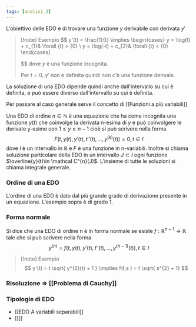 ```yaml
---
tags: [analisi_2]
---
```

L'obiettivo delle EDO è di trovare una funzione $y$ derivabile con derivata $y'$

>[!note] Esempio
>$$
> y'(t) = \frac{1}{t} \implies 
> \begin{cases}
> y = \log(t) + c_{1}& \forall {t} > {0}  \\
>  y = \log(-t) + c_{2}& \forall {t} < {0}
>\end{cases}
> 
>$$
>dove $y$ è una funzione incognita.
>
>Per $t = 0$,  $y'$ non è definita quindi non c'è una funzione derivale.

La soluzione di una EDO dipende quindi anche dall'intervallo su cui è definita, e può essere diverso dall'intervallo su cui è definita.

Per passare al caso generale serve il concetto di [[Funzioni a più variabili]]

Una EDO di ordine $n\in \mathbb N$ è una equazione che ha  come incognita una funzione $y(t)$ che coinvolge la derivata n-esima di $y$ e può coinvolgere le derivate y-esime con $1\leq y\leq n-1$ cioè si può scrivere nella forma
$$
F(t,y(t),y'(t),t''(t),\dots,y^{(k)}(t)) = 0, t \in I
$$
dove $I$ è un intervallo in $\mathbb R$ e $F$ è una funzione in n-variabili. Inoltre si chiama soluzione particolare della EDO in un intervallo $J \subset I$ ogni funzione $\overline{y}(t)\in \mathcal C^{n}(J)$. L'insieme di tutte le soluzioni si chiama integrale generale.

### Ordine di una EDO

L'ordine di una EDO è dato dal più grande grado di derivazione presente in un equazione. L'esempio sopra è di grado $1$.

### Forma normale

Si dice che una EDO di ordine n è in forma normale se esiste $f:\mathbb R^{n+1} \to \mathbb R$ tale che si può scrivere nella forma
$$
y^{(n)} = f(t,y(t),y'(t),t''(t),\dots,y^{(n-1)}(t)), t \in I
$$

>[!note] Esempio
>$$
>y'(t) = t \sqrt{ y^{2}(t) + 1 } \implies f(t,s ) = t \sqrt{ s^{2}  + 1}
>$$

### Risoluzione => [[Problema di Cauchy]]

### Tipologie di EDO
 - [[EDO A variabili separabili]]
 -  [[]]